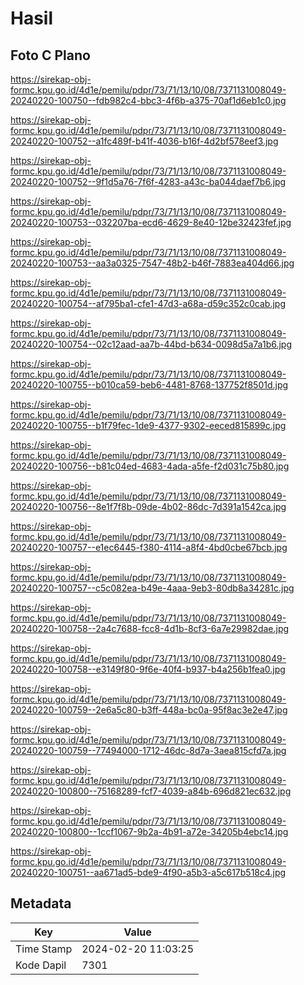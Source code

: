 # Hasil

## Foto C Plano

https://sirekap-obj-formc.kpu.go.id/4d1e/pemilu/pdpr/73/71/13/10/08/7371131008049-20240220-100750--fdb982c4-bbc3-4f6b-a375-70af1d6eb1c0.jpg

https://sirekap-obj-formc.kpu.go.id/4d1e/pemilu/pdpr/73/71/13/10/08/7371131008049-20240220-100752--a1fc489f-b41f-4036-b16f-4d2bf578eef3.jpg

https://sirekap-obj-formc.kpu.go.id/4d1e/pemilu/pdpr/73/71/13/10/08/7371131008049-20240220-100752--9f1d5a76-7f6f-4283-a43c-ba044daef7b6.jpg

https://sirekap-obj-formc.kpu.go.id/4d1e/pemilu/pdpr/73/71/13/10/08/7371131008049-20240220-100753--032207ba-ecd6-4629-8e40-12be32423fef.jpg

https://sirekap-obj-formc.kpu.go.id/4d1e/pemilu/pdpr/73/71/13/10/08/7371131008049-20240220-100753--aa3a0325-7547-48b2-b46f-7883ea404d66.jpg

https://sirekap-obj-formc.kpu.go.id/4d1e/pemilu/pdpr/73/71/13/10/08/7371131008049-20240220-100754--af795ba1-cfe1-47d3-a68a-d59c352c0cab.jpg

https://sirekap-obj-formc.kpu.go.id/4d1e/pemilu/pdpr/73/71/13/10/08/7371131008049-20240220-100754--02c12aad-aa7b-44bd-b634-0098d5a7a1b6.jpg

https://sirekap-obj-formc.kpu.go.id/4d1e/pemilu/pdpr/73/71/13/10/08/7371131008049-20240220-100755--b010ca59-beb6-4481-8768-137752f8501d.jpg

https://sirekap-obj-formc.kpu.go.id/4d1e/pemilu/pdpr/73/71/13/10/08/7371131008049-20240220-100755--b1f79fec-1de9-4377-9302-eeced815899c.jpg

https://sirekap-obj-formc.kpu.go.id/4d1e/pemilu/pdpr/73/71/13/10/08/7371131008049-20240220-100756--b81c04ed-4683-4ada-a5fe-f2d031c75b80.jpg

https://sirekap-obj-formc.kpu.go.id/4d1e/pemilu/pdpr/73/71/13/10/08/7371131008049-20240220-100756--8e1f7f8b-09de-4b02-86dc-7d391a1542ca.jpg

https://sirekap-obj-formc.kpu.go.id/4d1e/pemilu/pdpr/73/71/13/10/08/7371131008049-20240220-100757--e1ec6445-f380-4114-a8f4-4bd0cbe67bcb.jpg

https://sirekap-obj-formc.kpu.go.id/4d1e/pemilu/pdpr/73/71/13/10/08/7371131008049-20240220-100757--c5c082ea-b49e-4aaa-9eb3-80db8a34281c.jpg

https://sirekap-obj-formc.kpu.go.id/4d1e/pemilu/pdpr/73/71/13/10/08/7371131008049-20240220-100758--2a4c7688-fcc8-4d1b-8cf3-6a7e29982dae.jpg

https://sirekap-obj-formc.kpu.go.id/4d1e/pemilu/pdpr/73/71/13/10/08/7371131008049-20240220-100758--e3149f80-9f6e-40f4-b937-b4a256b1fea0.jpg

https://sirekap-obj-formc.kpu.go.id/4d1e/pemilu/pdpr/73/71/13/10/08/7371131008049-20240220-100759--2e6a5c80-b3ff-448a-bc0a-95f8ac3e2e47.jpg

https://sirekap-obj-formc.kpu.go.id/4d1e/pemilu/pdpr/73/71/13/10/08/7371131008049-20240220-100759--77494000-1712-46dc-8d7a-3aea815cfd7a.jpg

https://sirekap-obj-formc.kpu.go.id/4d1e/pemilu/pdpr/73/71/13/10/08/7371131008049-20240220-100800--75168289-fcf7-4039-a84b-696d821ec632.jpg

https://sirekap-obj-formc.kpu.go.id/4d1e/pemilu/pdpr/73/71/13/10/08/7371131008049-20240220-100800--1ccf1067-9b2a-4b91-a72e-34205b4ebc14.jpg

https://sirekap-obj-formc.kpu.go.id/4d1e/pemilu/pdpr/73/71/13/10/08/7371131008049-20240220-100751--aa671ad5-bde9-4f90-a5b3-a5c617b518c4.jpg


## Metadata

| Key        | Value               |
| ---------- | ------------------- |
| Time Stamp | 2024-02-20 11:03:25 |
| Kode Dapil | 7301                |



